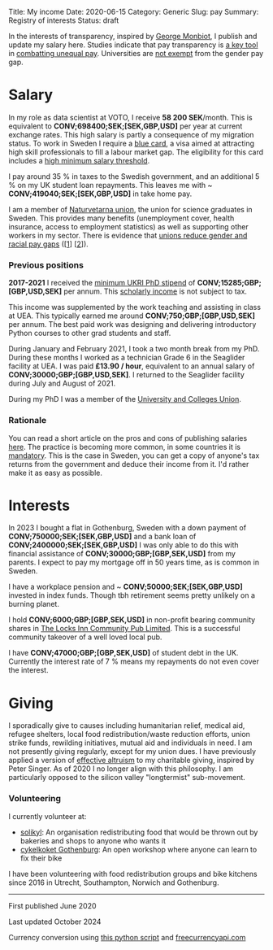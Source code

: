 Title: My income
Date: 2020-06-15
Category: Generic
Slug: pay
Summary: Registry of interests
Status: draft


In the interests of transparency, inspired by [George Monbiot](https://www.monbiot.com/registry-of-interests/), I publish and update my salary here. Studies indicate that pay transparency is [a key tool](https://www.payscale.com/data/pay-transparency) in [combatting unequal pay](https://www.aauw.org/resources/news/media/press-releases/salary-transparency-linked-to-smaller-gender-pay-gap/). Universities are [not exempt](https://hbr.org/2020/02/can-transparency-laws-fix-the-gender-wage-gap) from the gender pay gap.

# Salary

In my role as data scientist at VOTO, I receive **58 200 SEK**/month. This is equivalent to **CONV;698400;SEK;[SEK,GBP,USD]** per year at current exchange rates. This high salary is partly a consequence of my migration status. To work in Sweden I require a [blue card](https://ec.europa.eu/home-affairs/policies/migration-and-asylum/legal-migration-and-integration/work/eu-blue-card_en), a visa aimed at attracting high skill professionals to fill a labour market gap. The eligibility for this card includes a [high minimum salary threshold](https://ec.europa.eu/immigration/blue-card/sweden_en).

I pay around 35 % in taxes to the Swedish government, and an additional 5 % on my UK student loan repayments. This leaves me with ~ **CONV;419040;SEK;[SEK,GBP,USD]** in take home pay. 

I am a member of [Naturvetarna union](https://www.naturvetarna.se/), the union for science graduates in Sweden. This provides many benefits (unemployment cover, health insurance, access to employment statistics) as well as supporting other workers in my sector. There is evidence that [unions reduce gender and racial pay gaps](https://www.afscme.org/blog/studies-find-unions-close-gender-and-racial-pay-gaps) ([[1](https://nwlc.org/wp-content/uploads/2021/07/Union-Factsheet-9.8.21.pdf)] [[2](https://cdn.americanprogress.org/content/uploads/2021/08/03103606/UnionsWealth-brief-2.pdf)]).

### Previous positions

**2017-2021** I received the [minimum UKRI PhD stipend](https://www.ukri.org/skills/funding-for-research-training/) of **CONV;15285;GBP;[GBP,USD,SEK]** per annum. This [scholarly income](https://www.gov.uk/hmrc-internal-manuals/employment-income-manual/eim06205) is not subject to tax.

This income was supplemented by the work teaching and assisting in class at UEA. This typically earned me around **CONV;750;GBP;[GBP,USD,SEK]** per annum. The best paid work was designing and delivering introductory Python courses to other grad students and staff.

During January and February 2021, I took a two month break from my PhD. During these months I worked as a technician Grade 6 in the Seaglider facility at UEA. I was paid **£13.90 / hour**, equivalent to an annual salary of **CONV;30000;GBP;[GBP,USD,SEK]**. I returned to the Seaglider facility during July and August of 2021.

During my PhD I was a member of the [University and Colleges Union](https://www.ucu.org.uk/).

### Rationale

You can read a short article on the pros and cons of publishing salaries [here](https://time.com/5353848/salary-pay-transparency-work/). The practice is becoming more common, in some countries it is [mandatory](https://www.bbc.co.uk/news/magazine-40669239). This is the case in Sweden, you can get a copy of anyone's tax returns from the government and deduce their income from it. I'd rather make it as easy as possible.

# Interests

In 2023 I bought a flat in Gothenburg, Sweden with a down payment of **CONV;750000;SEK;[SEK,GBP,USD]** and a bank loan of **CONV;2400000;SEK;[SEK,GBP,USD]** I was only able to do this with financial assistance of **CONV;30000;GBP;[GBP,SEK,USD]**  from my parents. I expect to pay my mortgage off in 50 years time, as is common in Sweden.

I have a workplace pension and ~ **CONV;50000;SEK;[SEK,GBP,USD]** invested in index funds. Though tbh retirement seems pretty unlikely on a burning planet.

I hold **CONV;6000;GBP;[GBP,SEK,USD]** in non-profit bearing  community shares in [The Locks Inn Community Pub Limited](https://thelocksinn.com/). This is a successful community takeover of a well loved local pub.

I have **CONV;47000;GBP;[GBP,SEK,USD]** of student debt in the UK. Currently the interest rate of 7 % means my repayments do not even cover the interest.

# Giving

I sporadically give to causes including humanitarian relief, medical aid, refugee shelters, local food redistribution/waste reduction efforts, union strike funds, rewilding initiatives, mutual aid and individuals in need. I am not presently giving regularly, except for my union dues. I have previously applied a version of [effective altruism](https://en.wikipedia.org/wiki/Effective_altruism) to my charitable giving, inspired by Peter Singer. As of 2020 I no longer align with this philosophy. I am particularly opposed to the silicon valley "longtermist" sub-movement.

### Volunteering

I currently volunteer at:

- [solikyl](https://solikyl.se/): An organisation redistributing food that would be thrown out by bakeries and shops to anyone who wants it
- [cykelkoket Gothenburg](https://www.cykelkoket.org/faq): An open workshop where anyone can learn to fix their bike

I have been volunteering with food redistribution groups and bike kitchens since 2016 in Utrecht, Southampton, Norwich and Gothenburg.

----------------------

First published June 2020

Last updated October 2024

Currency conversion using [this python script](https://github.com/callumrollo/callumrollo.github.io/blob/source/scripts/currency_conversion.py) and [freecurrencyapi.com](https://api.freecurrencyapi.com)
